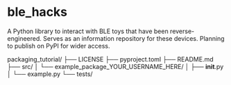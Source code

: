 # ble_hacks
A Python library to interact with BLE toys that have been reverse-engineered. Serves as an information repository for these devices. Planning to publish on PyPI for wider access.

packaging_tutorial/
├── LICENSE
├── pyproject.toml
├── README.md
├── src/
│   └── example_package_YOUR_USERNAME_HERE/
│       ├── __init__.py
│       └── example.py
└── tests/